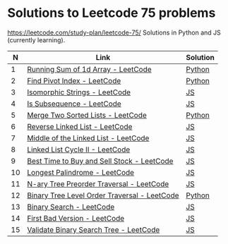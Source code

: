 # Solutions to Leetcode 75 problems
https://leetcode.com/study-plan/leetcode-75/
Solutions in Python and JS (currently learning).

| N   | Link                                                                                                             | Solution                                                 |
| --- | ---------------------------------------------------------------------------------------------------------------- | -------------------------------------------------------- |
| 1   | [Running Sum of 1d Array - LeetCode](https://leetcode.com/problems/running-sum-of-1d-array/)                     | [Python](leetcode_easy/1480_running_sum.md)              |
| 2   | [Find Pivot Index - LeetCode](https://leetcode.com/problems/find-pivot-index/description/)                       | [Python](leetcode_easy/724_pivot_index.py)               |
| 3   | [Isomorphic Strings - LeetCode](https://leetcode.com/problems/isomorphic-strings/description/)                   | [JS](leetcode_easy/205_isomorphic_strings.js)            |
| 4   | [Is Subsequence - LeetCode](https://leetcode.com/problems/is-subsequence/description/)                           | [JS](leetcode_easy/392_is_subsequence.js)                |
| 5   | [Merge Two Sorted Lists - LeetCode](https://leetcode.com/problems/merge-two-sorted-lists/)                       | [Python](leetcode_easy/21_merge_2_sorted_lists.py)       |
| 6   | [Reverse Linked List - LeetCode](https://leetcode.com/problems/reverse-linked-list/)                             | [JS](leetcode_easy/206_reverse_linked_list.js)           |
| 7   | [Middle of the Linked List - LeetCode](https://leetcode.com/problems/middle-of-the-linked-list/)                 | [JS](leetcode_easy/876_middle_of_linked_list.js)         |
| 8   | [Linked List Cycle II - LeetCode](https://leetcode.com/problems/linked-list-cycle-ii/)                           | [JS](leetcode_medium/142_linked_list_cycle2.js)          |
| 9   | [Best Time to Buy and Sell Stock - LeetCode](https://leetcode.com/problems/best-time-to-buy-and-sell-stock/)     | [JS](leetcode_easy/121_best_time_stocks.js)              |
| 10  | [Longest Palindrome - LeetCode](https://leetcode.com/problems/longest-palindrome/)                               | [JS](leetcode_easy/409_longest_palindrome.js)            |
| 11  | [N-ary Tree Preorder Traversal - LeetCode](https://leetcode.com/problems/n-ary-tree-preorder-traversal/)         | [JS](leetcode_easy/589_nary_tree_preorder.js)            |
| 12  | [Binary Tree Level Order Traversal - LeetCode](https://leetcode.com/problems/binary-tree-level-order-traversal/) | [Python](leetcode_medium/102_binary_tree_level_order.py) | 
| 13  | [Binary Search - LeetCode](https://leetcode.com/problems/binary-search/)                                         | [JS](leetcode_easy/704_binary_search.js)                 |
| 14  | [First Bad Version - LeetCode](https://leetcode.com/problems/first-bad-version/)                                 | [JS](leetcode_easy/278_first_bad_version.js)             |
| 15  | [Validate Binary Search Tree - LeetCode](https://leetcode.com/problems/validate-binary-search-tree/)             | [JS](leetcode_medium/98_valid_bst.js)                    |